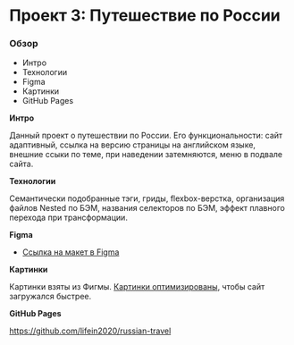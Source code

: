 # Проект 3: Путешествие по России

### Обзор
* Интро
* Технологии
* Figma
* Картинки
* GitHub Pages

**Интро**

Данный проект о путешествии по России. Его функциональности: сайт адаптивный, ссылка на версию страницы на английском языке, внешние ссыки по теме, при наведении затемняются, меню в подвале сайта.

**Технологии**

Семантически подобранные тэги, гриды, flexbox-верстка, организация файлов Nested по БЭМ, названия селекторов по БЭМ, эффект плавного перехода при трансформации.

**Figma**

* [Ссылка на макет в Figma](https://www.figma.com/file/5S2WSbEFL6awjVWJ0NWL8Q/Sprint-3_-Russia-_-desktop-mobile?node-id=28503%3A0)

**Картинки**

Картинки взяты из Фигмы. [Картинки оптимизированы](https://tinypng.com/), чтобы сайт загружался быстрее.

**GitHub Pages**

https://github.com/lifein2020/russian-travel

